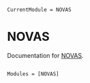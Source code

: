 ```@meta
CurrentModule = NOVAS
```

# NOVAS

Documentation for [NOVAS](https://github.com/kiranshila/NOVAS.jl).

```@index

```

```@autodocs
Modules = [NOVAS]
```

